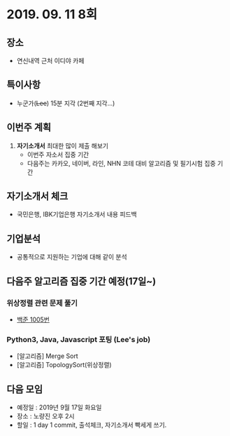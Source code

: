 # 2019. 09. 11 8회

## 장소
- 연신내역 근처 이디야 카페

## 특이사항
- 누군가(~~Lee~~) 15분 지각 (2번째 지각...)

## 이번주 계획
1. **자기소개서** 최대한 많이 제출 해보기
    - 이번주 자소서 집중 기간
    - 다음주는 카카오, 네이버, 라인, NHN 코테 대비 알고리즘 및 필기시험 집중 기간

## 자기소개서 체크
- 국민은행, IBK기업은행 자기소개서 내용 피드백

## 기업분석
- 공통적으로 지원하는 기업에 대해 같이 분석

## 다음주 알고리즘 집중 기간 예정(17일~)

### 위상정렬 관련 문제 풀기
- [백준 1005번](https://www.acmicpc.net/problem/1005)

### Python3, Java, Javascript 포팅 (Lee's job)
- [알고리즘] Merge Sort
- [알고리즘] TopologySort(위상정렬)

## 다음 모임
- 예정일 : 2019년 9월 17일 화요일
- 장소 : 노량진 오후 2시
- 할일 : 1 day 1 commit, 출석체크, 자기소개서 빡세게 쓰기.

